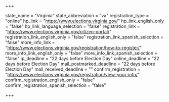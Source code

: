 +++

state_name = "Virginia"
state_abbreviation = "va"
registration_type = "online"
hp_link = "https://www.elections.virginia.gov/"
hp_link_english_only = "false"
hp_link_language_selection = "false"
registration_link = "https://www.elections.virginia.gov/citizen-portal/"
registration_link_english_only = "false"
registration_link_spanish_selection = "false"
more_info_link = "https://www.elections.virginia.gov/registration/how-to-register/"
more_info_link_english_only = "false"
more_info_link_spanish_selection = "false"
ip_deadline = "22 days before Election Day"
online_deadline = "22 days before Election Day"
mail_postmarked_deadline = "22 days before Election Day"
mail_received_deadline = ""
confirm_registration = "https://www.elections.virginia.gov/registration/view-your-info/"
confirm_registration_english_only = "false"
confirm_registration_spanish_selection = "false"

+++